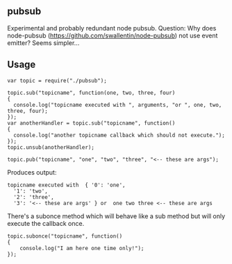 pubsub
------
Experimental and probably redundant node pubsub. Question: Why does node-pubsub (https://github.com/swallentin/node-pubsub) not use event emitter? Seems simpler...

Usage
-----

    var topic = require("./pubsub");

    topic.sub("topicname", function(one, two, three, four)
    {
      console.log("topicname executed with ", arguments, "or ", one, two, three, four);
    });
    var anotherHandler = topic.sub("topicname", function()
    {
      console.log("another topicname callback which should not execute.");
    });
    topic.unsub(anotherHandler);

    topic.pub("topicname", "one", "two", "three", "<-- these are args");

Produces output:

    topicname executed with  { '0': 'one',
      '1': 'two',
      '2': 'three',
      '3': '<-- these are args' } or  one two three <-- these are args
      
There's a subonce method which will behave like a sub method but will only execute the callback once.

    topic.subonce("topicname", function()
    {
        console.log("I am here one time only!");
    });


